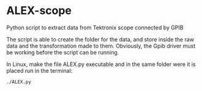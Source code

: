 # ALEX-scope
Python script to extract data from Tektronix scope connected by GPIB

The script is able to create the folder for the data, and store inside the raw data and the transformation made to them. 
Obviously, the Gpib driver must be working before the script can be running.

In Linux, make the file ALEX.py executable and in the same folder were it is placed run in the terminal:

`./ALEX.py`
